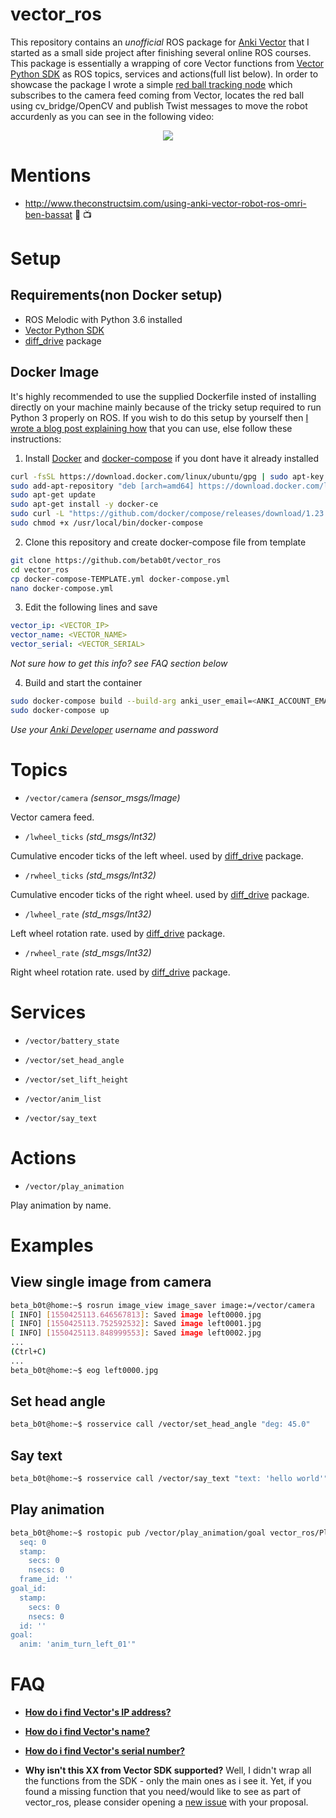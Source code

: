 # vector_ros
This repository contains an *unofficial* ROS package for [Anki Vector](https://www.anki.com/en-us/vector) that I started as a small side project after finishing several online ROS courses. This package is essentially a wrapping of core Vector functions from [Vector Python SDK](https://github.com/anki/vector-python-sdk) as ROS topics, services and actions(full list below). In order to showcase the package I wrote a simple [red ball tracking node](https://github.com/betab0t/vector_ros/blob/develop/nodes/simple_ball_tracker_node.py) which subscribes to the camera feed coming from Vector, locates the red ball using cv_bridge/OpenCV and publish Twist messages to move the robot accurdenly as you can see in the following video:

<p align="center">
  <a target="_blank" href="http://www.youtube.com/watch?v=XxaOyA-M3U4">
    <img src="http://img.youtube.com/vi/XxaOyA-M3U4/0.jpg">
  </a>
</p>

# Mentions
* http://www.theconstructsim.com/using-anki-vector-robot-ros-omri-ben-bassat :robot: :tv:

# Setup
## Requirements(non Docker setup)
- ROS Melodic with Python 3.6 installed
- [Vector Python SDK](https://github.com/anki/vector-python-sdk)
- [diff_drive](https://github.com/merose/diff_drive) package

## Docker Image
It's highly recommended to use the supplied Dockerfile insted of installing directly on your machine mainly because of the tricky setup required to run Python 3 properly on ROS. If you wish to do this setup by yourself then [I wrote a blog post explaining how](https://medium.com/@beta_b0t/how-to-setup-ros-with-python-3-44a69ca36674) that you can use, else follow these instructions:
1. Install [Docker](https://www.digitalocean.com/community/tutorials/how-to-install-and-use-docker-on-ubuntu-16-04) and [docker-compose](https://docs.docker.com/compose/install/) if you dont have it already installed
```sh
curl -fsSL https://download.docker.com/linux/ubuntu/gpg | sudo apt-key add -
sudo add-apt-repository "deb [arch=amd64] https://download.docker.com/linux/ubuntu $(lsb_release -cs) stable"
sudo apt-get update
sudo apt-get install -y docker-ce
sudo curl -L "https://github.com/docker/compose/releases/download/1.23.2/docker-compose-$(uname -s)-$(uname -m)" -o /usr/local/bin/docker-compose
sudo chmod +x /usr/local/bin/docker-compose
```

2. Clone this repository and create docker-compose file from template
```sh
git clone https://github.com/betab0t/vector_ros
cd vector_ros
cp docker-compose-TEMPLATE.yml docker-compose.yml
nano docker-compose.yml
```

3. Edit the following lines and save
```yaml
vector_ip: <VECTOR_IP>
vector_name: <VECTOR_NAME>
vector_serial: <VECTOR_SERIAL> 
```
*Not sure how to get this info? see FAQ section below*

4. Build and start the container
```sh
sudo docker-compose build --build-arg anki_user_email=<ANKI_ACCOUNT_EMAIL> --build-arg anki_user_password=<ANKI_ACCOUNT_PASSWORD>
sudo docker-compose up
```
*Use your [Anki Developer](https://developer.anki.com/) username and password*

# Topics
* `/vector/camera`  *(sensor_msgs/Image)*

Vector camera feed.

* `/lwheel_ticks` *(std_msgs/Int32)*

Cumulative encoder ticks of the left wheel. used by [diff_drive](https://github.com/merose/diff_drive) package.

* `/rwheel_ticks`  *(std_msgs/Int32)*

Cumulative encoder ticks of the right wheel. used by [diff_drive](https://github.com/merose/diff_drive) package.

* `/lwheel_rate`  *(std_msgs/Int32)*

Left wheel rotation rate. used by [diff_drive](https://github.com/merose/diff_drive) package.

* `/rwheel_rate`  *(std_msgs/Int32)*

Right wheel rotation rate. used by [diff_drive](https://github.com/merose/diff_drive) package.

# Services

* `/vector/battery_state`

* `/vector/set_head_angle`

* `/vector/set_lift_height`

* `/vector/anim_list`

* `/vector/say_text`

# Actions

* `/vector/play_animation`

Play animation by name.

# Examples
## View single image from camera
```sh
beta_b0t@home:~$ rosrun image_view image_saver image:=/vector/camera
[ INFO] [1550425113.646567813]: Saved image left0000.jpg
[ INFO] [1550425113.752592532]: Saved image left0001.jpg
[ INFO] [1550425113.848999553]: Saved image left0002.jpg
...
(Ctrl+C)
...
beta_b0t@home:~$ eog left0000.jpg
```

## Set head angle
```sh
beta_b0t@home:~$ rosservice call /vector/set_head_angle "deg: 45.0"
```

## Say text
```sh
beta_b0t@home:~$ rosservice call /vector/say_text "text: 'hello world'"
```

## Play animation 
```sh
beta_b0t@home:~$ rostopic pub /vector/play_animation/goal vector_ros/PlayAnimationActionGoal "header:
  seq: 0
  stamp:
    secs: 0
    nsecs: 0
  frame_id: ''
goal_id:
  stamp:
    secs: 0
    nsecs: 0
  id: ''
goal:
  anim: 'anim_turn_left_01'"
```

# FAQ
- **[How do i find Vector's IP address?](https://developer.anki.com/vector/docs/troubleshooting.html#can-t-find-vector-s-ip-address)**

- **[How do i find Vector's name?](https://developer.anki.com/vector/docs/troubleshooting.html#can-t-find-robot-name)**

- **[How do i find Vector's serial number?](https://developer.anki.com/vector/docs/troubleshooting.html#can-t-find-serial-number)**

- **Why isn't this XX from Vector SDK supported?** Well, I didn't wrap all the functions from the SDK - only the main ones as i see it. Yet, if you found a missing function that you need/would like to see as part of vector_ros, please consider opening a [new issue](https://github.com/betab0t/vector_ros/issues/new) with your proposal.
